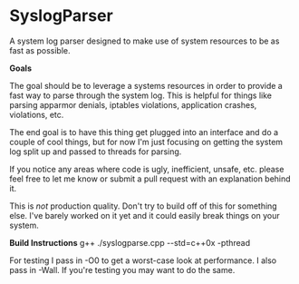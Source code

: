 SyslogParser
============

A system log parser designed to make use of system resources to be as fast as possible.


__Goals__

The goal should be to leverage a systems resources in order to provide a fast way to parse through the system log. This is helpful for things like parsing apparmor denials, iptables violations, application crashes, violations, etc.

The end goal is to have this thing get plugged into an interface and do a couple of cool things, but for now I'm just focusing on getting the system log split up and passed to threads for parsing.

If you notice any areas where code is ugly, inefficient, unsafe, etc. please feel free to let me know or submit a pull request with an explanation behind it.

This is *not* production quality. Don't try to build off of this for something else. I've barely worked on it yet and it could easily break things on your system.

__Build Instructions__
g++ ./syslogparse.cpp --std=c++0x -pthread

For testing I pass in -O0 to get a worst-case look at performance. I also pass in -Wall. If you're testing you may want to do the same.
